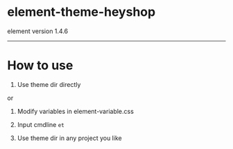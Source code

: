 # element-theme-heyshop

element version 1.4.6

---------------------------

# How to use

1. Use theme dir directly

or

1. Modify variables in element-variable.css

2. Input cmdline `et`

3. Use theme dir in any project you like
